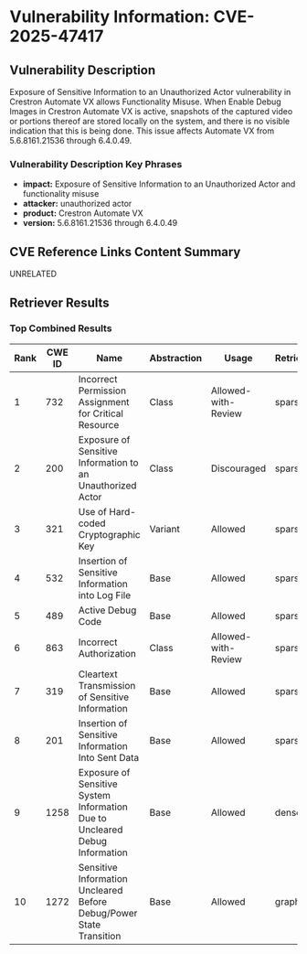 # Vulnerability Information: CVE-2025-47417

## Vulnerability Description
Exposure of Sensitive Information to an Unauthorized Actor vulnerability in Crestron Automate VX allows Functionality Misuse. When Enable Debug Images in Crestron Automate VX is active, snapshots of the captured video or portions thereof are stored locally on the system, and there is no visible indication that this is being done. This issue affects Automate VX from 5.6.8161.21536 through 6.4.0.49.

### Vulnerability Description Key Phrases
- **impact:** Exposure of Sensitive Information to an Unauthorized Actor and functionality misuse
- **attacker:** unauthorized actor
- **product:** Crestron Automate VX
- **version:** 5.6.8161.21536 through 6.4.0.49

## CVE Reference Links Content Summary
UNRELATED

## Retriever Results

### Top Combined Results

| Rank | CWE ID | Name | Abstraction | Usage  | Retrievers | Individual Scores |
|------|--------|------|-------------|-------|------------|-------------------|
| 1 | 732 | Incorrect Permission Assignment for Critical Resource | Class | Allowed-with-Review | sparse | 0.106 |
| 2 | 200 | Exposure of Sensitive Information to an Unauthorized Actor | Class | Discouraged | sparse | 0.101 |
| 3 | 321 | Use of Hard-coded Cryptographic Key | Variant | Allowed | sparse | 0.101 |
| 4 | 532 | Insertion of Sensitive Information into Log File | Base | Allowed | sparse | 0.100 |
| 5 | 489 | Active Debug Code | Base | Allowed | sparse | 0.100 |
| 6 | 863 | Incorrect Authorization | Class | Allowed-with-Review | sparse | 0.099 |
| 7 | 319 | Cleartext Transmission of Sensitive Information | Base | Allowed | sparse | 0.099 |
| 8 | 201 | Insertion of Sensitive Information Into Sent Data | Base | Allowed | sparse | 0.099 |
| 9 | 1258 | Exposure of Sensitive System Information Due to Uncleared Debug Information | Base | Allowed | dense | 0.521 |
| 10 | 1272 | Sensitive Information Uncleared Before Debug/Power State Transition | Base | Allowed | graph | 0.002 |

